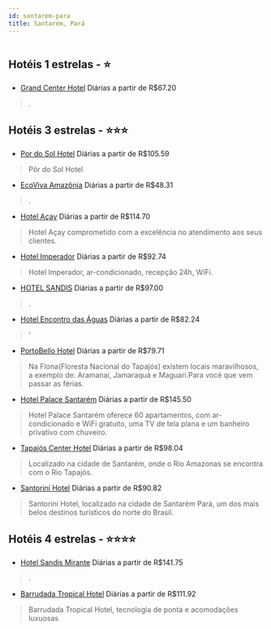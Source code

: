 ```yaml
---
id: santarem-para
title: Santarém, Pará
---
```


<center><img src="https://static.hotelurbano.com/reservas/prod0/9/9450/5ac65d71aeef0_hotel-sandis-mirante.jpg" alt="" /></center>


## Hotéis 1 estrelas - ⭐️

-    [Grand Center Hotel](https://www.hurb.com/hoteis/santarem/grand-center-hotel-11041?cmp=18055) Diárias a partir de R$67.20
   > .

## Hotéis 3 estrelas - ⭐️⭐️⭐️

-    [Por do Sol Hotel](https://www.hurb.com/hoteis/santarem/por-do-sol-hotel-9405?cmp=18055) Diárias a partir de R$105.59
   > Pôr do Sol Hotel
-    [EcoViva Amazônia](https://www.hurb.com/hoteis/santarem/ecoviva-amazonia-8944?cmp=18055) Diárias a partir de R$48.31
   > .
-    [Hotel Açay](https://www.hurb.com/hoteis/santarem/hotel-acay-5649?cmp=18055) Diárias a partir de R$114.70
   > Hotel Açay comprometido com a excelência no atendimento aos seus clientes.
-    [Hotel Imperador](https://www.hurb.com/hoteis/santarem/hotel-imperador-9717?cmp=18055) Diárias a partir de R$92.74
   > Hotel Imperador, ar-condicionado, recepção 24h, WiFi.
-    [HOTEL SANDIS](https://www.hurb.com/hoteis/santarem/hotel-sandis-9417?cmp=18055) Diárias a partir de R$97.00
   > .
-    [Hotel Encontro das Águas](https://www.hurb.com/hoteis/santarem/hotel-encontro-das-aguas-11694?cmp=18055) Diárias a partir de R$82.24
   > '
-    [PortoBello Hotel](https://www.hurb.com/hoteis/santarem/portobello-hotel-8485?cmp=18055) Diárias a partir de R$79.71
   > Na Flona(Floresta Nacional do Tapajós) existem locais maravilhosos, a exemplo de: Aramanaí, Jamaraquá e Maguari.Para você que vem passar as férias.
-    [Hotel Palace Santarém](https://www.hurb.com/hoteis/santarem/hotel-palace-santarem-8066?cmp=18055) Diárias a partir de R$145.50
   > Hotel Palace Santarém oferece 60 apartamentos, com ar-condicionado e WiFi gratuito, uma TV de tela plana e um banheiro privativo com chuveiro.
-    [Tapajós Center Hotel](https://www.hurb.com/hoteis/santarem/tapajos-center-hotel-5860?cmp=18055) Diárias a partir de R$98.04
   > Localizado na cidade de Santarém, onde o Rio Amazonas se encontra com o Rio Tapajós.
-    [Santorini Hotel](https://www.hurb.com/hoteis/santarem/santorini-hotel-6868?cmp=18055) Diárias a partir de R$90.82
   > Santorini Hotel, localizado na cidade de Santarém Pará, um dos mais belos destinos turísticos do norte do Brasil.

## Hotéis 4 estrelas - ⭐️⭐️⭐️⭐️

-    [Hotel Sandis Mirante](https://www.hurb.com/hoteis/santarem/hotel-sandis-mirante-9450?cmp=18055) Diárias a partir de R$141.75
   > .
-    [Barrudada Tropical Hotel](https://www.hurb.com/hoteis/santarem/barrudada-tropical-hotel-6278?cmp=18055) Diárias a partir de R$111.92
   > Barrudada Tropical Hotel, tecnologia de ponta e acomodações luxuosas
